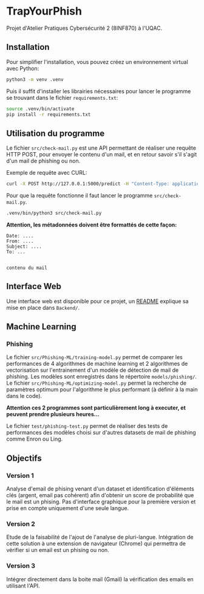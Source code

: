 # TrapYourPhish
Projet d'Atelier Pratiques Cybersécurité 2 (8INF870) à l'UQAC.

## Installation

Pour simplifier l'installation, vous pouvez créez un environnement virtual avec Python:
```bash
python3 -m venv .venv
```

Puis il suffit d'installer les librairies nécessaires pour lancer le programme se trouvant dans le fichier `requirements.txt`:
```bash
source .venv/bin/activate
pip install -r requirements.txt
```

## Utilisation du programme

Le fichier `src/check-mail.py` est une API permettant de réaliser une requête HTTP POST, pour envoyer le contenu d'un mail, et en retour savoir s'il s'agit d'un mail de phishing ou non.

Exemple de requête avec CURL:
```bash
curl -X POST http://127.0.0.1:5000/predict -H "Content-Type: application/json" -d '{"email": "Buy cheap viagra now, click on this link !!! <http://notaphishing.com>"}'
```

Pour que la requête fonctionne il faut lancer le programme `src/check-mail.py`.
```bash
.venv/bin/python3 src/check-mail.py
```

**Attention, les métadonnées doivent être formattés de cette façon:**

```mail
Date: ....
From: ....
Subject: ....
To: ...


contenu du mail
```

## Interface Web

Une interface web est disponible pour ce projet, un [README](Backend/README.md) explique sa mise en place dans `Backend/`.

## Machine Learning

### Phishing

Le fichier `src/Phishing-ML/training-model.py` permet de comparer les performances de 4 algorithmes de machine learning et 2 algorithmes de vectorisation sur l'entrainement d'un modèle de détection de mail de phishing.  Les modèles sont enregistrés dans le répertoire `models/phishing/`.  
Le fichier `src/Phishing-ML/optimizing-model.py` permet la recherche de paramètres optimum pour l'algorithme le plus performant (à définir à la main dans le code).  
  
**Attention ces 2 programmes sont particulièrement long à executer, et peuvent prendre plusieurs heures...**   
  
Le fichier `test/phishing-test.py` permet de réaliser des tests de performances des modèles choisi sur d'autres datasets de mail de phishing comme Enron ou Ling.  
  
## Objectifs

### Version 1 

Analyse d'email de phising venant d'un dataset et identification d'éléments clés (argent, email pas cohérent) afin d'obtenir un score de probabilité que le mail est un phising.
Pas d'interface graphique pour la première version et prise en compte uniquement d'une seule langue.

### Version 2
Etude de la faisabilité de l'ajout de l'analyse de pluri-langue.
Intégration de cette solution à une extension de navigateur (Chrome) qui permettra de vérifier si un email est un phising ou non.

### Version 3
Intégrer directement dans la boite mail (Gmail) la vérification des emails en utilisant l'API.
